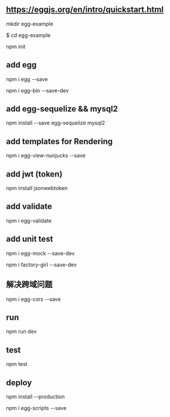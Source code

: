 ## https://eggjs.org/en/intro/quickstart.html

mkdir egg-example

$ cd egg-example

npm init

## add egg 
npm i egg --save

npm i egg-bin --save-dev

## add egg-sequelize && mysql2
npm install --save egg-sequelize mysql2

## add templates for Rendering
npm i egg-view-nunjucks --save

## add jwt (token)
npm install jsonwebtoken

## add validate
npm i egg-validate

## add unit test
npm i egg-mock --save-dev

npm i factory-girl  --save-dev

## 解决跨域问题
npm i egg-cors --save

## run
npm run dev

## test
npm test

## deploy
npm install --production

npm i egg-scripts --save
